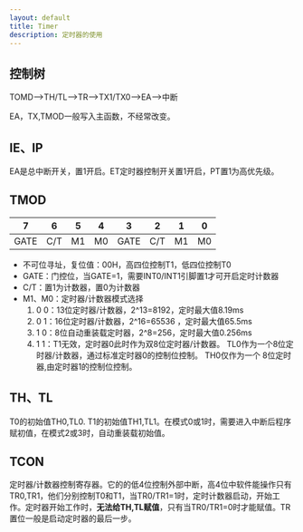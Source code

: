 ```yaml
---
layout: default
title: Timer
description: 定时器的使用
---
```


## 控制树

TOMD——>TH/TL——>TR——>TX1/TX0——>EA——>中断  

EA，TX,TMOD一般写入主函数，不经常改变。

## IE、IP

EA是总中断开关，置1开启。ET定时器控制开关置1开启，PT置1为高优先级。

## TMOD

| 7 | 6 | 5 | 4 | 3 | 2 | 1 | 0 |
| - | - | - | - | - | - | - | - |
|GATE | C/T | M1 | M0 | GATE | C/T | M1 | M0 |

* 不可位寻址，复位值：00H，高四位控制T1，低四位控制T0
* GATE：门控位，当GATE=1，需要INT0/INT1引脚置1才可开启定时计数器
* C/T：置1为计数器，置0为计数器
* M1、M0：定时器/计数器模式选择
    1. 0 0：13位定时器/计数器，2^13=8192，定时最大值8.19ms
    2. 0 1：16位定时器/计数器，2^16=65536 ，定时最大值65.5ms
    3. 1 0：8位自动重装载定时器，2^8=256，定时最大值0.256ms
    4. 1 1：T1无效，定时器0此时作为双8位定时器/计数器。
            TL0作为一个8位定时器/计数器，通过标准定时器0的控制位控制。
            TH0仅作为一个 8位定时器,由定时器1的控制位控制。

## TH、TL

T0的初始值TH0,TL0. T1的初始值TH1,TL1。在模式0或1时，需要进入中断后程序赋初值，在模式2或3时，自动重装载初始值。

## TCON

定时器/计数器控制寄存器。它的的低4位控制外部中断，高4位中软件能操作只有TR0,TR1，他们分别控制T0和T1，当TR0/TR1=1时，定时计数器启动，开始工作。定时器开始工作时，**无法给TH,TL赋值**，只有当TR0/TR1=0时才能赋值。TR置位一般是启动定时器的最后一步。
